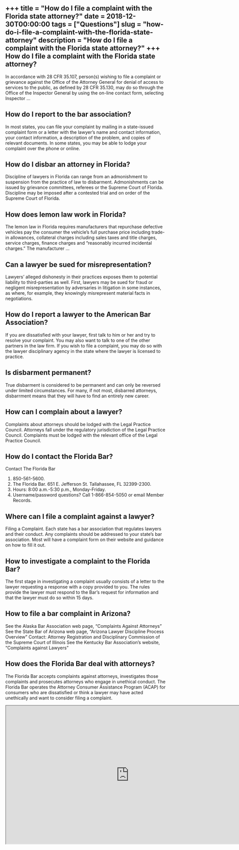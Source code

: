 +++
title = "How do I file a complaint with the Florida state attorney?"
date = 2018-12-30T00:00:00
tags = ["Questions"]
slug = "how-do-i-file-a-complaint-with-the-florida-state-attorney"
description = "How do I file a complaint with the Florida state attorney?"
+++
How do I file a complaint with the Florida state attorney?
----------------------------------------------------------

In accordance with 28 CFR 35.107, person(s) wishing to file a complaint or grievance against the Office of the Attorney General for denial of access to services to the public, as defined by 28 CFR 35.130, may do so through the Office of the Inspector General by using the on-line contact form, selecting Inspector …

How do I report to the bar association?
---------------------------------------

In most states, you can file your complaint by mailing in a state-issued complaint form or a letter with the lawyer’s name and contact information, your contact information, a description of the problem, and copies of relevant documents. In some states, you may be able to lodge your complaint over the phone or online.

How do I disbar an attorney in Florida?
---------------------------------------

Discipline of lawyers in Florida can range from an admonishment to suspension from the practice of law to disbarment. Admonishments can be issued by grievance committees, referees or the Supreme Court of Florida. Discipline may be imposed after a contested trial and on order of the Supreme Court of Florida.

How does lemon law work in Florida?
-----------------------------------

The lemon law in Florida requires manufacturers that repurchase defective vehicles pay the consumer the vehicle’s full purchase price including trade-in allowances, collateral charges including sales taxes and title charges, service charges, finance charges and “reasonably incurred incidental charges.” The manufacturer …

Can a lawyer be sued for misrepresentation?
-------------------------------------------

Lawyers’ alleged dishonesty in their practices exposes them to potential liability to third-parties as well. First, lawyers may be sued for fraud or negligent misrepresentation by adversaries in litigation in some instances, as where, for example, they knowingly misrepresent material facts in negotiations.

How do I report a lawyer to the American Bar Association?
---------------------------------------------------------

If you are dissatisfied with your lawyer, first talk to him or her and try to resolve your complaint. You may also want to talk to one of the other partners in the law firm. If you wish to file a complaint, you may do so with the lawyer disciplinary agency in the state where the lawyer is licensed to practice.

Is disbarment permanent?
------------------------

True disbarment is considered to be permanent and can only be reversed under limited circumstances. For many, if not most, disbarred attorneys, disbarrment means that they will have to find an entirely new career.

How can I complain about a lawyer?
----------------------------------

Complaints about attorneys should be lodged with the Legal Practice Council. Attorneys fall under the regulatory jurisdiction of the Legal Practice Council. Complaints must be lodged with the relevant office of the Legal Practice Council.

How do I contact the Florida Bar?
---------------------------------

Contact The Florida Bar

1. 850-561-5600.
2. The Florida Bar. 651 E. Jefferson St. Tallahassee, FL 32399-2300.
3. Hours: 8:00 a.m.-5:30 p.m., Monday-Friday.
4. Username/password questions? Call 1-866-854-5050 or email Member Records.

Where can I file a complaint against a lawyer?
----------------------------------------------

Filing a Complaint. Each state has a bar association that regulates lawyers and their conduct. Any complaints should be addressed to your state’s bar association. Most will have a complaint form on their website and guidance on how to fill it out.

How to investigate a complaint to the Florida Bar?
--------------------------------------------------

The first stage in investigating a complaint usually consists of a letter to the lawyer requesting a response with a copy provided to you. The rules provide the lawyer must respond to the Bar’s request for information and that the lawyer must do so within 15 days.

How to file a bar complaint in Arizona?
---------------------------------------

See the Alaska Bar Association web page, “Complaints Against Attorneys” See the State Bar of Arizona web page, “Arizona Lawyer Discipline Process Overview” Contact: Attorney Registration and Disciplinary Commission of the Supreme Court of Illinois See the Kentucky Bar Association’s website, “Complaints against Lawyers”

How does the Florida Bar deal with attorneys?
---------------------------------------------

The Florida Bar accepts complaints against attorneys, investigates those complaints and prosecutes attorneys who engage in unethical conduct. The Florida Bar operates the Attorney Consumer Assistance Program (ACAP) for consumers who are dissatisfied or think a lawyer may have acted unethically and want to consider filing a complaint.

<iframe allow="accelerometer; autoplay; clipboard-write; encrypted-media; gyroscope; picture-in-picture" allowfullscreen="" class="__youtube_prefs__  epyt-is-override  no-lazyload" data-no-lazy="1" data-origheight="433" data-origwidth="770" data-skipgform_ajax_framebjll="" height="433" id="_ytid_24345" loading="lazy" src="https://www.youtube.com/embed/EHFtj0WC2GI?enablejsapi=1&autoplay=0&cc_load_policy=0&cc_lang_pref=&iv_load_policy=1&loop=0&modestbranding=0&rel=1&fs=1&playsinline=0&autohide=2&theme=dark&color=red&controls=1&" title="YouTube player" width="770"></iframe>